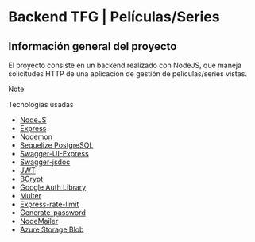 # Backend TFG | Películas/Series
## Información general del proyecto
El proyecto consiste en un backend realizado con NodeJS, que maneja solicitudes HTTP de una aplicación de gestión de películas/series vistas.

> [!NOTE]
> Tecnologías usadas
> * [NodeJS](https://nodejs.org/es)
> * [Express](https://www.npmjs.com/package/express)
> * [Nodemon](https://www.npmjs.com/package/nodemon)
> * [Sequelize PostgreSQL](https://sequelize.org/)
> * [Swagger-UI-Express](https://github.com/scottie1984/swagger-ui-express)
> * [Swagger-jsdoc](https://www.npmjs.com/package/swagger-jsdoc)
> * [JWT](https://www.npmjs.com/package/jsonwebtoken)
> * [BCrypt](https://www.npmjs.com/package/bcrypt)
> * [Google Auth Library](https://www.npmjs.com/package/google-auth-library)
> * [Multer](https://www.npmjs.com/package/multer)
> * [Express-rate-limit](https://www.npmjs.com/package/express-rate-limit)
> * [Generate-password](https://www.npmjs.com/package/generate-password)
> * [NodeMailer](https://www.npmjs.com/package/nodemailer)
> * [Azure Storage Blob](https://www.npmjs.com/package/@azure/storage-blob)